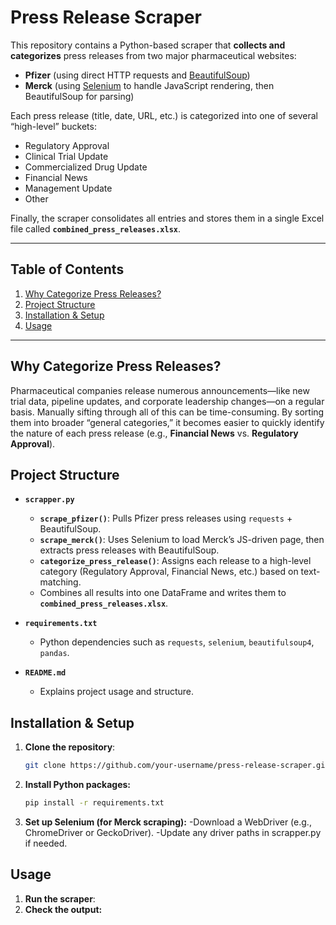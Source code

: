 # Press Release Scraper

This repository contains a Python-based scraper that **collects and categorizes** press releases from two major pharmaceutical websites:

- **Pfizer** (using direct HTTP requests and [BeautifulSoup](https://pypi.org/project/beautifulsoup4/))
- **Merck** (using [Selenium](https://pypi.org/project/selenium/) to handle JavaScript rendering, then BeautifulSoup for parsing)

Each press release (title, date, URL, etc.) is categorized into one of several “high-level” buckets:

- Regulatory Approval  
- Clinical Trial Update  
- Commercialized Drug Update  
- Financial News  
- Management Update  
- Other  

Finally, the scraper consolidates all entries and stores them in a single Excel file called **`combined_press_releases.xlsx`**.

---

## Table of Contents

1. [Why Categorize Press Releases?](#why-categorize-press-releases)
2. [Project Structure](#project-structure)
3. [Installation & Setup](#installation--setup)
4. [Usage](#usage)


---

## Why Categorize Press Releases?

Pharmaceutical companies release numerous announcements—like new trial data, pipeline updates, and corporate leadership changes—on a regular basis. Manually sifting through all of this can be time-consuming. By sorting them into broader “general categories,” it becomes easier to quickly identify the nature of each press release (e.g., **Financial News** vs. **Regulatory Approval**).

## Project Structure
- **`scrapper.py`**  
  - **`scrape_pfizer()`**: Pulls Pfizer press releases using `requests` + BeautifulSoup.  
  - **`scrape_merck()`**: Uses Selenium to load Merck’s JS-driven page, then extracts press releases with BeautifulSoup.  
  - **`categorize_press_release()`**: Assigns each release to a high-level category (Regulatory Approval, Financial News, etc.) based on text-matching.  
  - Combines all results into one DataFrame and writes them to **`combined_press_releases.xlsx`**.

- **`requirements.txt`**  
  - Python dependencies such as `requests`, `selenium`, `beautifulsoup4`, `pandas`.

- **`README.md`**  
  - Explains project usage and structure.

## Installation & Setup

1. **Clone the repository**:
   ```bash
   git clone https://github.com/your-username/press-release-scraper.git
2. **Install Python packages:**
   ```bash
   pip install -r requirements.txt
3. **Set up Selenium (for Merck scraping):**
   -Download a WebDriver (e.g., ChromeDriver or GeckoDriver).
   -Update any driver paths in scrapper.py if needed.

## Usage
1. **Run the scraper**:
2. **Check the output:**
